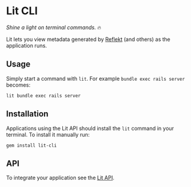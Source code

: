 # Lit CLI

*Shine a light on terminal commands.* 🔥

Lit lets you view metadata generated by [Reflekt](https://reflekt.dev) (and others) as the application runs.

## Usage

Simply start a command with `lit`. For example `bundle exec rails server` becomes:
```
lit bundle exec rails server
```

## Installation

Applications using the Lit API should install the `lit` command in your terminal.
To install it manually run:
```
gem install lit-cli
```

## API

To integrate your application see the [Lit API](https://github.com/lit-cli/lit-api).
